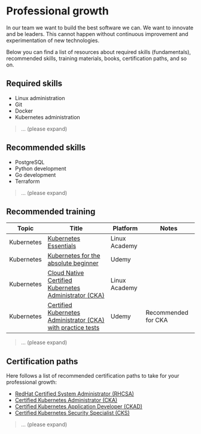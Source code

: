 # Professional growth

In our team we want to build the best software we can. We want to innovate and be leaders.
This cannot happen without continuous improvement and experimentation of new technologies.

Below you can find a list of resources about required skills (fundamentals),
recommended skills, training materials, books, certification paths, and so on.

## Required skills

- Linux administration
- Git
- Docker
- Kubernetes administration
> ... (please expand)

## Recommended skills

- PostgreSQL
- Python development
- Go development
- Terraform
> ... (please expand)

## Recommended training

| Topic | Title | Platform | Notes |
| ----- | ----- | -------- | ----- |
| Kubernetes | [Kubernetes Essentials](https://linuxacademy.com/cp/modules/view/id/281) | Linux Academy | |
| Kubernetes | [Kubernetes for the absolute beginner](https://www.udemy.com/share/1013LOBksZdlxQQ3o=/) | Udemy | |
| Kubernetes | [Cloud Native Certified Kubernetes Administrator (CKA)](https://linuxacademy.com/cp/modules/view/id/327) | Linux Academy | |
| Kubernetes | [Certified Kubernetes Administrator (CKA) with practice tests](https://www.udemy.com/share/101WmEBksZdlxQQ3o=/) | Udemy | Recommended for CKA |
> ... (please expand)

## Certification paths

Here follows a list of recommended certification paths to take for your professional growth:

- [RedHat Certified System Administrator (RHCSA)](https://www.redhat.com/en/services/certification/rhcsa)
- [Certified Kubernetes Administrator (CKA)](https://www.cncf.io/certification/cka/)
- [Certified Kubernetes Application Developer (CKAD)](https://www.cncf.io/certification/ckad/)
- [Certified Kubernetes Security Specialist (CKS)](https://www.cncf.io/certification/cks/)
> ... (please expand)




